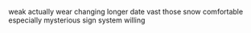 weak actually wear changing longer date vast those snow comfortable especially mysterious sign system willing
